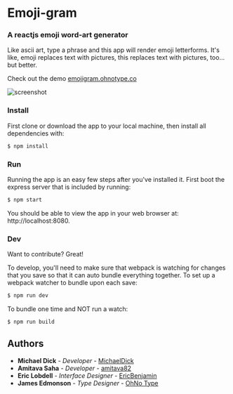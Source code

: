# Emoji-gram

### A reactjs emoji word-art generator
Like ascii art, type a phrase and this app will render emoji letterforms. It's like, emoji replaces text with pictures, this replaces text with pictures, too... but better.

Check out the demo [emojigram.ohnotype.co](http://emojigram.ohnotype.co)

![screenshot](emoji-demo.gif)

### Install
First clone or download the app to your local machine, then install all dependencies with:
```sh
$ npm install
```

### Run
Running the app is an easy few steps after you've installed it. First boot the express server that is included by running:
```sh
$ npm start
```
You should be able to view the app in your web browser at: http://localhost:8080.

### Dev
Want to contribute? Great!

To develop, you'll need to make sure that webpack is watching for changes that you save so that it can auto bundle everything together.
To set up a webpack watcher to bundle upon each save:
```sh
$ npm run dev
```
To bundle one time and NOT run a watch:
```sh
$ npm run build
```

## Authors

* **Michael Dick** - *Developer* - [MichaelDick](https://github.com/michaeldick)
* **Amitava Saha** - *Developer* - [amitava82](https://github.com/amitava82)
* **Eric Lobdell** - *Interface Designer* - [EricBenjamin](https://github.com/EricBenjamin)
* **James Edmonson** - *Type Designer* - [OhNo Type](http://ohnotype.co)


